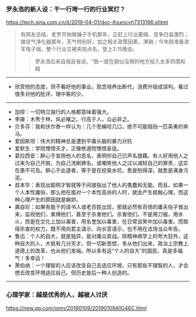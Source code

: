 ### 罗永浩的新人设：干一行垮一行的行业冥灯？
https://tech.sina.com.cn/it/2019-04-01/doc-ihsxncvh7313166.shtml
>有网友总结，老罗开始做锤子手机那年，正赶上行业萎缩、竞争日益激烈；做空气净化器那年，天气特别好，加之相关政策因素，滞销；今年刚准备进军电子烟，整个行业又被央视点名，登上3·15晚会。
>>罗永浩后来自我反省说，“我一度在貌似没用的地方投入太多热情和精
---
- 欣赏他的态度，但不看好他的事业。观念培养出断代，消费升级成误判。看过很多对他的批评，理中客的少。
---
- 加缪：一切特立独行的人格都意味着强大。
- 李康：木秀于林，风必摧之。行高于人，众必非之。
- 贝多芬：我和伏尔泰一样认为：几个苍蝇咬几口，绝不可能阻挡一匹英勇的奔马。
- 爱因斯坦：伟大的精神总是遭到平庸头脑的暴力对抗
- 爱默生：学院憎恨天才，正像修道院憎恨圣徒。
- 葛拉西安：醉心于宣扬他人的恶名，表明你自己已声名狼藉。有人好用他人之过来为自己开脱，为自己洗刷罪名，或嘲笑他人之过以减轻自己的罪责，这实在愚不可及。醉心于此道者，等于是在挖臭水坑，愈是刨得深，就愈是满身污泥。
- 叔本华：表现出聪明才智就等于间接指出了他人的愚蠢和无能。而且，如果一个人本性庸俗，那么他在面对一个本性高尚的人时，就会产生抵触心理，而这种心理产生的原因就是嫉妒。
- 龚自珍：如果有能干的读书人或老百姓出现，那就必然有百倍的庸夫俗子冒出来，监视他们，束缚他们，甚至于杀害他们。杀害他们，不是用刀锯，用水火，而是在文化上加以毒害，用名誉加以毒害，在日常谈笑中加以毒害。而取得杀害的权力，既不用向君主请示、向长官请示，也不用在法场当众布告。
- 鲁迅：个人的自大，就是独异，是对庸众宣战。除精神病学上的夸大狂外，这种自大的人，大抵有几分天才。但一切新思想，多从他们出来，政治上宗教上道德上的改革，也从他们发端。所以多有这“个人的自大”的国民，真是多福气！多幸运！
- 萧伯纳：一个理智的人应该改变自己去适应环境，只有那些不理智的人，才会想去改变环境适应自己。但历史是后一种人创造的。
---
### 心理学家：越是优秀的人，越被人讨厌
https://new.qq.com/omn/20190109/20190109A1G46C.html